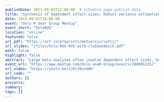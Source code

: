 ```yaml
---
publishDate: 2021-09-02T12:00:00  # Schedule page publish date.
title: "Synthesis of dependent effect sizes: Robust variance estimation with clubSandwich"
date: 2021-09-02T10:00:00
event: "Oslo R User Group Meetup"
event_short: "OsloRUG"
location: "online"
featured: false
url_pdf: "https://osf.io/preprints/metaarxiv/vyfcj/"
url_slides: "/files/Oslo-RUG-RVE-with-clubSandwich.pdf"
math: false
highlight: false
abstract: "Large meta-analyses often involve dependent effect sizes, but where the exact form of the dependence is unknown. Meta-analysis with robust variance estimation handles this problem through specification of a working model for the dependence, which need not be correct. However, the two currently available working models are limited to each describing a single type of dependence. James will demonstrate a workflow for implementing an expanded set of working models by combining the metafor and clubSandwich R packages."
event_url: "https://www.meetup.com/Oslo-useR-Group/events/280005225/"
url_video: "https://youtu.be/sJUc39vneWk"
url_code: ""
authors: []
projects: 
summary: 
tags: []
---
```

